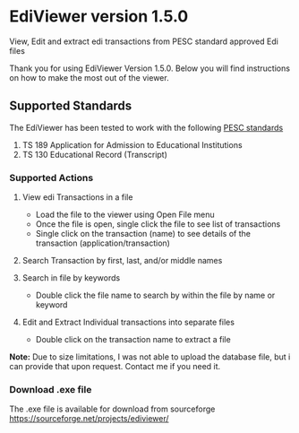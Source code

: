 # EdiViewer version 1.5.0

View, Edit and extract edi transactions from PESC standard approved Edi files

Thank you for using EdiViewer Version 1.5.0. Below you will find
instructions on how to make the most out of the viewer.

Supported Standards
-------------------

The EdiViewer has been tested to work with the following [PESC
standards](https://www.pesc.org/pesc-approved-standards-1.html)

1.  TS 189 Application for Admission to Educational Institutions
2.  TS 130 Educational Record (Transcript)

### Supported Actions

1. View edi Transactions in a file

    -   Load the file to the viewer using Open File menu
    -   Once the file is open, single click the file to see list of
        transactions
    -   Single click on the transaction (name) to see details of the
        transaction (application/transaction)

2. Search Transaction by first, last, and/or middle names

3. Search in file by keywords

    -   Double click the file name to search by within the file by name or
        keyword

4. Edit and Extract Individual transactions into separate files

    -   Double click on the transaction name to extract a file

**Note:** Due to size limitations, I was not able to upload the database file, but i can provide that upon request. Contact me if you need it.

### Download .exe file 
The .exe file is available for download from sourceforge https://sourceforge.net/projects/ediviewer/
